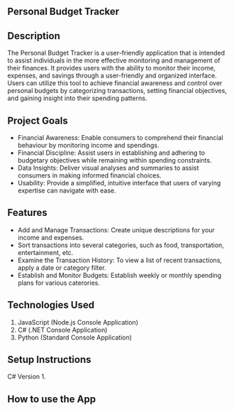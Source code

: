 ## Personal Budget Tracker 

## Description 

The Personal Budget Tracker is a user-friendly application that is intended to assist individuals in the more effective monitoring and management of their finances. 
It provides users with the ability to monitor their income, expenses, and savings through a user-friendly and organized interface.
Users can utilize this tool to achieve financial awareness and control over personal budgets by categorizing transactions, setting financial objectives, and gaining insight into their spending patterns.

## Project Goals

- Financial Awareness: Enable consumers to comprehend their financial behaviour by monitoring income and spendings.
- Financial Discipline: Assist users in establishing and adhering to budgetary objectives while remaining within spending constraints.
- Data Insights: Deliver visual analyses and summaries to assist consumers in making informed financial choices.
- Usability: Provide a simplified, intuitive interface that users of varying expertise can navigate with ease.

## Features 

- Add and Manage Transactions: Create unique descriptions for your income and expenses.
- Sort transactions into several categories, such as food, transportation, entertainment, etc.
- Examine the Transaction History:
To view a list of recent transactions, apply a date or category filter.
- Establish and Monitor Budgets: Establish weekly or monthly spending plans for various caterories.

## Technologies Used 

1. JavaScript (Node.js Console Application)
2. C# (.NET Console Application)
3. Python (Standard Console Application)
   
## Setup Instructions

C# Version 
  1. 

## How to use the App

